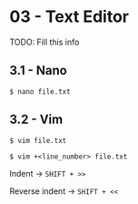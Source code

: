 # 03 - Text Editor

TODO: Fill this info

## 3.1 - Nano

`$ nano file.txt`

## 3.2 - Vim

`$ vim file.txt`

`$ vim +<line_number> file.txt`

Indent -> `SHIFT + >>`

Reverse indent -> `SHIFT + <<`